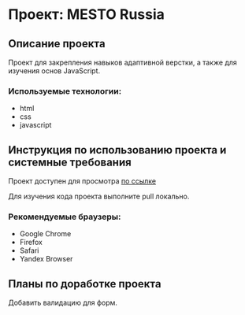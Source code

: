# Проект: MESTO Russia

## Описание проекта
Проект для закрепления навыков адаптивной верстки, а также для изучения основ JavaScript.

### Используемые технологии:
* html
* css
* javascript

## Инструкция по использованию проекта и системные требования
Проект доступен для просмотра [по ссылке](https://densheff1.github.io/mesto/)

Для изучения кода проекта выполните pull локально.

### Рекомендуемые браузеры:
* Google Chrome
* Firefox
* Safari
* Yandex Browser

## Планы по доработке проекта
Добавить валидацию для форм.
